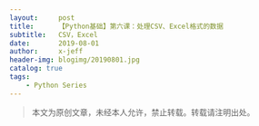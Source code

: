 ```yaml
---
layout:     post
title:      【Python基础】第六课：处理CSV、Excel格式的数据
subtitle:   CSV，Excel
date:       2019-08-01
author:     x-jeff
header-img: blogimg/20190801.jpg
catalog: true
tags:
    - Python Series
---
```

>本文为原创文章，未经本人允许，禁止转载。转载请注明出处。